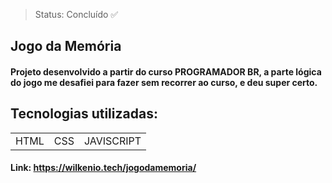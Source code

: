 > Status: Concluído ✅
## Jogo da Memória 
#### Projeto desenvolvido a partir do curso PROGRAMADOR BR, a parte lógica do jogo me desafiei para fazer sem recorrer ao curso, e deu super certo.
## Tecnologias utilizadas:
<table>
  <tr>
    <td>HTML</td>
    <td>CSS</td>
    <td>JAVISCRIPT</td>
  </tr>
</table>

#### Link: https://wilkenio.tech/jogodamemoria/
